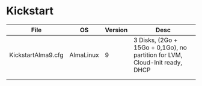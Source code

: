 # Kickstart

| **File**           | **OS**    | **Version** | **Desc**                                                                    |
|--------------------|-----------|-------------|-----------------------------------------------------------------------------|
| KickstartAlma9.cfg | AlmaLinux | 9           | 3 Disks, (2Go + 15Go + 0,1Go), no partition for LVM, Cloud-Init ready, DHCP |
|                    |           |             |                                                                             |
|                    |           |             |                                                                             |
